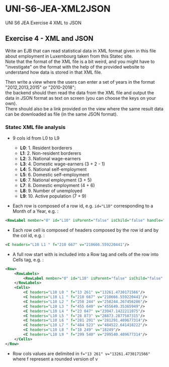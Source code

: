 # UNI-S6-JEA-XML2JSON

UNI S6 JEA Exercise 4 XML to JSON

## Exercise 4 - XML and JSON

Write an EJB that can read statistical data in XML format given in this file about employment in Luxembourg taken from this Statec site.  
Note that the format of the XML file is a bit weird, and you might have to "investigate" on the format with the help of the provided website to understand how data is stored in that XML file.

Then write a view where the users can enter a set of years in the format "2012,2013,2015" or "2010-2018";  
the backend should then read the data from the XML file and output the data in JSON format as text on screen (you can choose the keys on your own).  
There should also be a link provided on the view where the same result data can be downloaded as file (in the same JSON format).

### Statec XML file analysis

- 9 cols id from L0 to L9
    - **L0**: 1. Resident borderers
    - **L1**: 2. Non-resident borderers
    - **L2**: 3. National wage-earners
    - **L3**: 4. Domestic wage-earners (3 + 2 - 1)
    - **L4**: 5. National self-employment
    - **L5**: 6. Domestic self-employment
    - **L6**: 7. National employment (3 + 5)
    - **L7**: 8. Domestic employment (4 + 6)
    - **L8**: 9. Number of unemployed
    - **L9**: 10. Active population (7 + 9)
    

- Each row is composed of a row id, e.g. ``id="L10"`` corresponding to a Month of a Year, e.g. :

```xml
<RowLabel member="0" id="L10" isParent="false" isChild="false" handle="0">April 2021</RowLabel>
```

- Each row cell is composed of headers composed by the row id and by the col id, e.g. :

```xml
<C headers="L10 L1 " f="210 667" v="210666.559220441"/>
```

- A full row start with is included into a Row tag and cells of the row into Cells tag, e.g. :

```xml
<Row>
    <RowLabels>
        <RowLabel member="0" id="L10" isParent="false" isChild="false" handle="0">April 2021</RowLabel>
    </RowLabels>
    <Cells>
        <C headers="L10 L0 " f="13 261" v="13261.4730171566"/>
        <C headers="L10 L1 " f="210 667" v="210666.559220441"/>
        <C headers="L10 L2 " f="258 244" v="258244.267456206"/>
        <C headers="L10 L3 " f="455 649" v="455649.35365949"/>
        <C headers="L10 L4 " f="23 047" v="23047.1422211075"/>
        <C headers="L10 L5 " f="28 873" v="28873.2877587315"/>
        <C headers="L10 L6 " f="281 291" v="281291.409677314"/>
        <C headers="L10 L7 " f="484 523" v="484522.641418222"/>
        <C headers="L10 L8 " f="18 249" v="18249"/>
        <C headers="L10 L9 " f="299 540" v="299540.409677314"/>
    </Cells>
</Row>
```

- Row cols values are delimited in ``f="13 261" v="13261.4730171566"`` where f represent a rounded version of v



